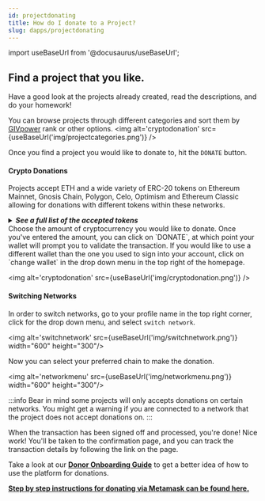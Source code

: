 ```yaml
---
id: projectdonating
title: How do I donate to a Project?
slug: dapps/projectdonating 
---
```

import useBaseUrl from '@docusaurus/useBaseUrl';


## Find a project that you like.
Have a good look at the projects already created, read the descriptions, and do your homework! 

You can browse projects through different categories and sort them by [GIVpower](./GIVpower.md) rank or other options.
<img alt='cryptodonation' src={useBaseUrl('img/projectcategories.png')} />

Once you find a project you would like to donate to, hit the `DONATE` button.


#### Crypto Donations
Projects accept ETH and a wide variety of ERC-20 tokens on Ethereum Mainnet, Gnosis Chain, Polygon, Celo, Optimism and Ethereum Classic allowing for donations with different tokens within these networks.

<details>
<summary><b><i>See a full list of the accepted tokens</i></b></summary>
    <details><summary>Mainnet Tokens Accepted</summary>
    <ul>
        <li>ETH</li>
        <li>1inch Token (1INCH)</li>
        <li>Ankr Network (ANKR)</li>
        <li>Balancer (BAL)</li>
        <li>Lido Staked Ether (STETH)</li>
        <li>Rocket Pool Ether (rETH)</li>
        <li>Beefy.Finance (BIFI)</li>
        <li>ChainLink Token (LINK)</li>
        <li>Compound (COMP)</li>
        <li>DAI Stablecoin (DAI)</li>
        <li>Frax (FRAX)</li>
        <li>Lido DAO Token (LDO)</li>
        <li>Alchemix (ALCX)</li>
        <li> Audius (AUDIO)</li>
        <li>Tether USD (USDT)</li>
        <li>The Sandbox (SAND)</li>
        <li>TrueUSD (TUSD)</li>
        <li>Uniswap (UNI)</li>
        <li>Wrapped Bitcoin (WBTC)</li>
        <li>Wrapped Ether (WETH)</li>
        <li>Wrapped Matic (WMATIC)</li>
        <li>Cosmos (ATOM)</li>
        <li>Glo Dollar (USDGLO)</li>
        <li>Quickswap Token (QUICK)</li>
        <li>Paxos Standard (PAX)</li>
        <li>Bankless DAO (BANK)</li>
        <li>Bancor (BNT)</li>
        <li> Axie Infinity (AXS)</li>
        <li> BrightId (BRIGHT)</li>
        <li> Giveth Token (GIV)</li>
        <li> Basic Attention Token (BAT)</li>
        <li> Crypto.com Coin (CRO)</li>
        <li> CultDAO (CULT)</li>
        <li>Decentraland (MANA)</li>
        <li> Enjin Coin (ENJ)</li>
    </ul>
    </details>
    <details><summary>Gnosis Chain Tokens Accepted</summary>
    <ul>
        <li>XDAI</li>
        <li>Giveth Token (GIV)</li>
        <li>Wrapped Ether on xDAI (WETH)</li>
        <li>Gnosis (GNO)</li>
        <li>Agave Token (AGVE)</li>
        <li>Rocket Pool (RPL)</li>
        <li>Savings xDAI (sDAI)</li> 
        <li>Bright on xDAI (BRIGHT)</li>
        <li>ChainLink Token on xDAI (LINK)</li>
        <li>Curve DAO Token (CRV)</li>
        <li>DAOhaus (HAUS)</li>
        <li>dAppNode on xDAI (XNODE)</li>
        <li>Fox Token (FOX)</li>
        <li>Honey (HNY)</li>
        <li>Moons on xDAI (xMOON)</li>
        <li>Panvala (PAN)</li>
        <li>STAKE on xDAI (STAKE)</li>
        <li>Tether USD on xDAI (USDT)</li>
        <li>Wrapped Bitcoin on xDAI (WBTC)</li>
        <li>Wrapped xDAI (WXDAI)</li>
        <li>xDAI Native Comb (XCOMB)</li>
        <li>Token Engineering Commons (TEC)</li>
        <li>USD Coin on xDAI (USDC)</li>
    </ul>
    </details>
    <details><summary>Polygon Tokens Accepted</summary>
        <ul>
            <li>MATIC</li>
            <li>Aave (AAVE)</li>
            <li>agEUR (agEUR)</li>
            <li>Lido DAO Token (LDO)</li>
            <li>Ankr (ANKR)</li>
            <li>Balancer (BAL)</li>
            <li>Beefy.Finance (BIFI)</li>
            <li>ChainLink Token (LINK)</li>
            <li>Cosmos (ATOM)</li>
            <li>Curve Finance (CRV)</li>
            <li>DAI Stablecoin (DAI)</li>
            <li>Frax (FRAX)</li>
            <li>Lido DAO Token (LDO)</li>
            <li>Mai Finance (MIMATIC)</li>
            <li>Staked MATIC (stMATIC)</li>
            <li>Tether USD (USDT)</li>
            <li>The Sandbox (SAND)</li>
            <li>TrueUSD (TUSD)</li>
            <li>Uniswap (UNI)</li>
            <li>Wrapped Bitcoin (WBTC)</li>
            <li>Wrapped Ether (WETH)</li>
            <li>Wrapped Matic (WMATIC)</li>
            <li>Cosmos (ATOM)</li>
            <li>Glo Dollar (USDGLO)</li>
            <li>Quickswap Token (QUICK)</li>
            <li>Paxos Gold (PAXG)</li>
        </ul>
    </details>
    <details><summary>Celo Tokens Accepted</summary>
        <ul>
            <li>Celo Native (CELO)</li>
            <li>Celo Brazilian Real (cREAL)</li>
            <li>Celo Dollar (cUSD)</li>
            <li>Celo Euro (cEUR)</li>
            <li>Giveth Token (GIV)</li>
            <li>Glo Dollar (USDGLO)</li>
        </ul>
    </details>
  <details><summary>Optimism Tokens Accepted</summary>
        <ul>
            <li>ETH</li>
            <li>Wrapped Ether (WETH)</li>
            <li>Optimistic (OP)</li>
            <li>Dai (DAI)</li>
            <li>Tether (USDT)</li>
            <li>Lido DAO Token (LDO)</li>
            <li>Wrapped Bitcoin (WBTC)</li>
            <li>ChainLink (LINK)</li>
            <li>Synthetix Network (SNX)</li>
            <li>Glo Dollar (USDGLO)</li>
            <li>Giveth Token (GIV)</li>
            <li>USD Coin (USDC)</li>
            <li>Rocket Pool Ether (rETH)</li>
            <li>Velodrome Finance (VELO)</li>
        </ul>   
    <details><summary>Ethereum Classic Tokens Accepted</summary>
    <ul>
<li>ETC Native Token (ETC)</li>
<li>HEBE (HEBE)</li>
<li>Wrapped ETC Token (WETC)</li>
</ul>
    </details>
    </details>
    </details>
Choose the amount of cryptocurrency you would like to donate. Once you've entered the amount, you can click on `DONATE`, at which point your wallet will prompt you to validate the transaction. If you would like to use a different wallet than the one you used to sign into your account, click on `change wallet` in the drop down menu in the top right of the homepage.

<img alt='cryptodonation' src={useBaseUrl('img/cryptodonation.png')} />

#### Switching Networks

In order to switch networks, go to your profile name in the top right corner, click for the drop down menu, and select `switch network`.

<img alt='switchnetwork' src={useBaseUrl('img/switchnetwork.png')} width="600" height="300"/>

Now you can select your preferred chain to make the donation.

<img alt='networkmenu' src={useBaseUrl('img/networkmenu.png')} width="600" height="300"/>

:::info
Bear in mind some projects will only accepts donations on certain networks. You might get a warning if you are connected to a network that the project does not accept donations on. 
:::

When the transaction has been signed off and processed, you're done! Nice work! You'll be taken to the confirmation page, and you can track the transaction details by following the link on the page.

Take a look at our [**Donor Onboarding Guide**](https://giveth.io/onboarding/donors) to get a better idea of how to use the platform for donations.

**[Step by step instructions for donating via Metamask can be found here.](./donatingmetamask.md)**
